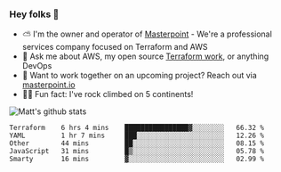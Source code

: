 

### Hey folks 👋

- ⛅️ I'm the owner and operator of [Masterpoint](https://masterpoint.io) - We're a professional services company focused on Terraform and AWS
- 💬 Ask me about AWS, my open source [Terraform work](https://github.com/masterpointio?q=terraform&type=&language=hcl), or anything DevOps
- 🔨 Want to work together on an upcoming project? Reach out via [masterpoint.io](https://masterpoint.io)
- 🧗‍♂️ Fun fact: I've rock climbed on 5 continents! 


![Matt's github stats](https://github-readme-stats.vercel.app/api?username=Gowiem&count_private=true&theme=cobalt&show_icons=true)

<!--START_SECTION:waka-->
```text
Terraform    6 hrs 4 mins    ████████████████▓░░░░░░░░   66.32 % 
YAML         1 hr 7 mins     ███░░░░░░░░░░░░░░░░░░░░░░   12.26 % 
Other        44 mins         ██░░░░░░░░░░░░░░░░░░░░░░░   08.15 % 
JavaScript   31 mins         █▒░░░░░░░░░░░░░░░░░░░░░░░   05.78 % 
Smarty       16 mins         ▓░░░░░░░░░░░░░░░░░░░░░░░░   02.99 % 
```
<!--END_SECTION:waka-->
